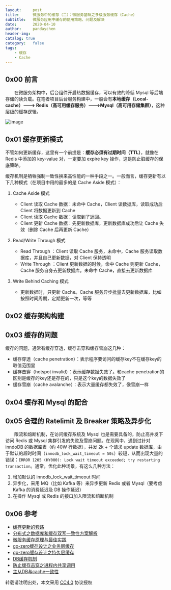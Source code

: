 ```yaml
---
layout:     post
title:      微服务中的缓存（二）：微服务基础之多级服务缓存（Cache）
subtitle:   微服务应用中缓存的使用策略、问题及解决
date:       2020-04-10
author:     pandaychen
header-img:
catalog: true
category:   false
tags:
    - 缓存
    - Cache
---
```



##	0x00 前言

&emsp;&emsp;在微服务架构中，后台组件开启热数据缓存，可以有效的降低 Mysql 等后端存储的读负载。在笔者项目后台服务构建中，一般会有**本地缓存（Local-cache）---> Redis（高可用缓存服务）--->Mysql（高可用存储集群）**，这种层级的缓存逻辑。

![image](https://s1.ax1x.com/2020/04/17/JeS9bt.png)

##	0x01	缓存更新模式

不管如何更新缓存，这里有一个前提是：**缓存必须有过期时间（TTL）**，就像在 Redis 中添加的 key-value 对，一定要加 expire key 操作，这是防止脏缓存的保底策略。

缓存机制是牺牲强制一致性换来高性能的一种手段之一。一般而言，缓存更新有以下几种模式（在项目中用的最多的是 Cache Aside 模式）：

1.	Cache Aside 模式
    -   Client 读取 Cache 数据：未命中 Cache，Client 读数据库，读取成功后 Client 将数据更新到 Cache
    -   Client 读取 Cache 数据：读取到了返回。
    -   Client 更新 Cache 数据：先更新数据库，更新数据库成功后让 Cache 失效（删除 Cache 后再更新 Cache）

2.	Read/Write Through 模式
    -   Read Through ：Client 读取 Cache 服务，未命中，Cache 服务读取数据库，并且自己更新数据，对 Client 保持透明
    -   Write Through ：Client 更新数据的时候，命中 Cache 则更新 Cache，Cache 服务自身去更新数据库。未命中 Cache，直接去更新数据库

3.	Write Behind Caching 模式
    -   更新数据时，只更新 Cache。Cache 服务异步批量去更新数据库，比如按照时间周期，定期更新一次，等等


##	0x02	缓存架构构建


##	0x03	缓存的问题
缓存的问题，通常有缓存穿透，缓存击穿和缓存雪崩这几种：

-   缓存穿透（cache penetration）：表示程序要访问的缓存key不在缓存key的取值范围里
-   缓存击穿（hotspot invalid）：表示缓存数据失效了。和cache penetration的区别是缓存的key还是存在的，只是这个key的数据失效了
-   缓存雪崩（cache avalanche）：表示大量缓存都失效了，像雪崩一样

##	0x04 	缓存和 Mysql 的配合


##	0x05 合理的 Ratelimit 及 Breaker 策略及异步化
&emsp;&emsp;限流和熔断机制，在访问缓存系统及 Mysql 也是需要具备的，防止高并发下访问 Redis 或 Mysql 集群引发的失败及雪崩问题。在现网中，遇到过针对 inndoDB 的数据库表（约 40W 行数据），并发 2k + 个请求 update 数据库，由于默认的超时时间（`innodb_lock_wait_timeout = 50s`）较短，从而出现大量的错误：`ERROR 1205 (HY000): Lock wait timeout exceeded; try restarting transaction`。通常，优化此种场景，有这么几种方法：
1.	增加默认的 innodb_lock_wait_timeout 时间
2.	异步化，采用 MQ（比如 Kafka 等）来异步更新 Redis 或者 Mysql（要考虑 Kafka 的消费延迟及 DB 操作延迟）
3.	在操作 Mysql 或 Redis 的接口加入限流和熔断机制

##	0x06	参考
-	[缓存更新的套路](https://coolshell.cn/articles/17416.html)
-	[分布式之数据库和缓存双写一致性方案解析](https://www.cnblogs.com/rjzheng/p/9041659.html?hmsr=joyk.com&utm_source=joyk.com&utm_medium=referral)
-   [微服务缓存原理与最佳实践](https://talkgo.org/t/topic/1505)
-   [go-zero缓存设计之业务层缓存](https://www.bookstack.cn/read/go-zero-1.3-zh/buiness-cache.md)
-   [go-zero缓存设计之持久层缓存](https://www.bookstack.cn/read/go-zero-1.3-zh/redis-cache.md)
-   [DB缓存机制](https://www.bookstack.cn/read/go-zero-1.3-zh/sql-cache.md)
-   [防止缓存击穿之进程内共享调用](https://www.bookstack.cn/read/go-zero-1.3-zh/sharedcalls.md)
-   [主从DB与cache一致性](https://mp.weixin.qq.com/s?__biz=MjM5ODYxMDA5OQ==&mid=404308725&idx=1&sn=1a25ce76dd1956014ceb8a011855268e&scene=21#wechat_redirect)

转载请注明出处，本文采用 [CC4.0](http://creativecommons.org/licenses/by-nc-nd/4.0/) 协议授权